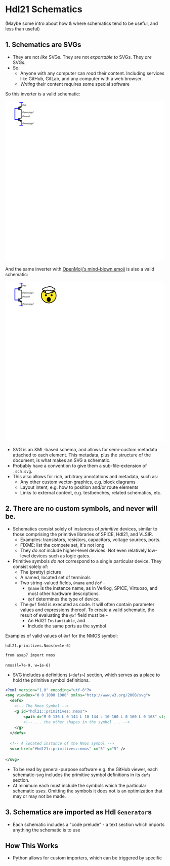 
# Hdl21 Schematics 

(Maybe some intro about how & where schematics tend to be useful, and less than useful)


## 1. Schematics are SVGs

* They are not *like* SVGs. They are not *exportable to* SVGs. They *are* SVGs. 
* So: 
  * Anyone with any computer can *read* their content. Including services like GitHub, GitLab, and any computer with a web browser. 
  * *Writing* their content requires some special software

So this inverter is a valid schematic: 

![inv](./docs/inverter.svg)

And the same inverter with [OpenMoji's mind-blown emoji](https://openmoji.org/library/emoji-1F92F/) is also a valid schematic:

![inv](./docs/inverter_mind_blown.svg)

* SVG is an XML-based schema, and allows for semi-custom metadata attached to each element. This metadata, plus the structure of the document, is what makes an SVG a schematic. 
* Probably have a convention to give them a sub-file-extension of `.sch.svg`. 
* This also allows for rich, arbitrary annotations and metadata, such as: 
  * Any other custom vector-graphics, e.g. block diagrams
  * Layout intent, e.g. how to position and/or route elements
  * Links to external content, e.g. testbenches, related schematics, etc.


## 2. There are no custom symbols, **and never will be**.

* Schematics consist solely of instances of *primitive* devices, similar to those comprising the primitive libraries of SPICE, Hdl21, and VLSIR. 
  * Examples: transistors, resistors, capacitors, voltage sources, ports. 
  * FIXME: list the compete set, it's not long 
  * They *do not* include higher-level devices. Not even relatively low-level devices such as logic gates. 
* Primitive symbols *do not* correspond to a single particular device. They consist solely of: 
  * The (pretty) picture 
  * A named, located set of terminals 
  * Two string-valued fields, `@name` and `@of` - 
    * `@name` is the instance name, as in Verilog, SPICE, Virtuoso, and most other hardware descriptions. 
    * `@of` determines the type of device.
  * The `@of` field is executed as code. It will often contain parameter values and expressions thereof. To create a valid schematic, the result of evaluating the `@of` field must be - 
    * An Hdl21 `Instantiable`, and 
    * Include the same ports as the symbol 

Examples of valid values of `@of` for the NMOS symbol: 

```
hdl21.primitives.Nmos(w=1e-6)
```

```
from asap7 import nmos 

nmos(l=7e-9, w=1e-6)
```


* SVG includes a definitions (`<defs>`) section, which serves as a place to hold the primitive symbol definitions. 

```svg
<?xml version="1.0" encoding="utf-8"?>
<svg viewBox="0 0 1000 1000" xmlns="http://www.w3.org/2000/svg">
  <defs>
    <!-- The Nmos Symbol -->
    <g id="hdl21::primitives::nmos">
        <path d="M 0 136 L 0 144 L 10 144 L 10 160 L 0 160 L 0 168" style="..."/>
        <!-- ... the other shapes in the symbol ... -->
    </g>
  </defs>

  <!-- A located instance of the Nmos symbol -->
  <use href="#hdl21::primitives::nmos" x="5" y="5" />

</svg>
```

* To be read by general-purpose software e.g. the GitHub viewer, each schematic-svg includes the primitive symbol definitions in its `defs` section.
* At minimum each must include the symbols which the particular schematic *uses*. Omitting the symbols it does not is an optimization that may or may not be made. 


## 3. Schematics are imported as Hdl `Generator`s

* Each schematic includes a "code prelude" - a text section which imports anything the schematic is to use


## How This Works 

* Python allows for custom importers, which can be triggered by specific 